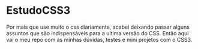# EstudoCSS3

Por mais que use muito o css diariamente, acabei deixando passar alguns assuntos que são indispensáveis para a ultima versão do CSS.
Então aqui vai o meu repo com as minhas dúvidas, testes e mini projetos com o CSS3. 
